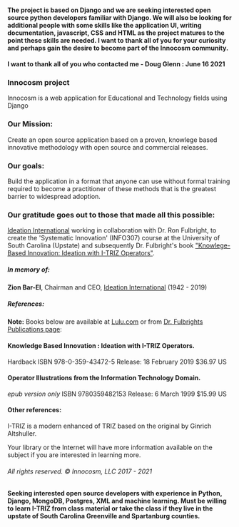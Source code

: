 #### The project is based on Django and we are seeking interested open source python developers familiar with Django. We will also be looking for additional people with some skills like the application UI, writing documentation, javascript, CSS and HTML as the project matures to the point these skills are needed. I want to thank all of you for your curiosity and perhaps gain the desire to become part of the Innocosm community. 
#### I want to thank all of you who contacted me - Doug Glenn : June 16 2021

### Innocosm project
Innocosm is a web application for Educational and Technology fields using Django 

### Our Mission:
Create an open source application based on a proven, knowlege based innovative methodology with open source and commercial releases.

### Our goals:
Build the application in a format that anyone can use without formal training required to become a practitioner of these methods that is the greatest barrier to widespread adoption. 

### Our gratitude goes out to those that made all this possible:
[Ideation International](http://www.whereinnovationbegins.net/)  working in collaboration with Dr. Ron Fulbright, to create the 'Systematic Innovation' (INFO307) course at the University of South Carolina (Upstate) and subsequently Dr. Fulbright's book ["Knowlege-Based Innovation: Ideation with I-TRIZ Operators"](https://rfulbright.wixsite.com/ronfulbright/projects).

##### In memory of:
**Zion Bar-El**, Chairman and CEO, [Ideation International](http://www.whereinnovationbegins.net/) (1942 - 2019)

##### References:
**Note:** Books below are available at [Lulu.com](https://lulu.com) or from [Dr. Fulbrights Publications page](https://rfulbright.wixsite.com/ronfulbright/projects):

#### Knowledge Based Innovation : Ideation with I-TRIZ Operators.
Hardback 
ISBN 978-0-359-43472-5
Release: 18 February 2019
$36.97 US

#### Operator Illustrations from the Information Technology Domain.
*epub version only*
ISBN 9780359482153
Release: 6 March 1999
$15.99 US

#### Other references:
I-TRIZ is a modern enhanced of TRIZ based on the original by Ginrich Altshuller.

Your library or the Internet will have more information available on the subject if you are interested in learning more.

###### All rights reserved. &copy; Innocosm, LLC 2017 - 2021

#### Seeking interested open source developers with experience in Python, Django, MongoDB, Postgres, XML and machine learning. Must be willing to learn I-TRIZ from class material or take the class if they live in the upstate of South Carolina Greenville and Spartanburg counties.
